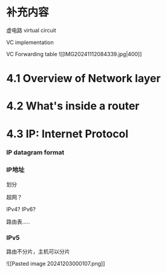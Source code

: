 # 补充内容
虚电路 virtual circuit

VC implementation

VC Forwarding table
![[IMG20241112084339.jpg|400]]

# 4.1 Overview of Network layer





# 4.2 What's inside a router




# 4.3 IP: Internet Protocol

### IP datagram format


### IP地址
划分

超网？

IPv4?
IPv6?

路由表.....

### IPv5
路由不分片，主机可以分片


![[Pasted image 20241203000107.png]]












